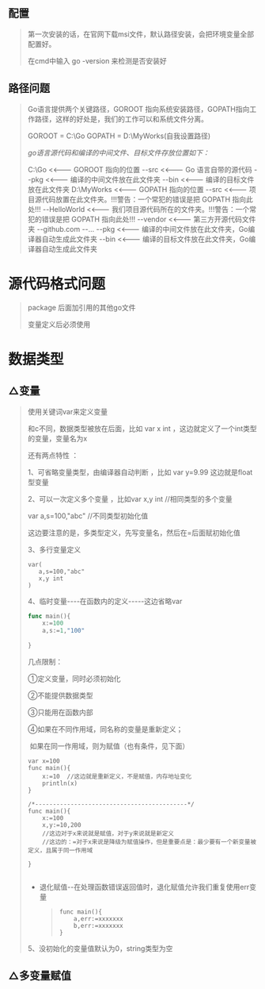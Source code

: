 ## 配置

> 第一次安装的话，在官网下载msi文件，默认路径安装，会把环境变量全部配置好。
>
> 在cmd中输入 go -version 来检测是否安装好

## 路径问题

> Go语言提供两个关键路径，GOROOT 指向系统安装路径，GOPATH指向工作路径，这样的好处是，我们的工作可以和系统文件分离。
>
> GOROOT = C:\Go
> GOPATH = D:\MyWorks(自我设置路径)
>
> *go语言源代码和编译的中间文件、目标文件存放位置如下：*
>
> C:\Go    <<--- GOROOT 指向的位置
> --src                 <<--- Go 语言自带的源代码
> --pkg                 <<--- 编译的中间文件放在此文件夹
> --bin                 <<--- 编译的目标文件放在此文件夹
> D:\MyWorks  <<--- GOPATH 指向的位置
> --src                 <<--- 项目源代码放置在此文件夹。!!!警告：一个常犯的错误是把 GOPATH 指向此处!!!
> --HelloWorld      <<--- 我们项目源代码所在的文件夹。!!!警告：一个常犯的错误是把 GOPATH 指向此处!!!
> --vendor          <<--- 第三方开源代码文件夹
> --github.com
> --...
> --pkg                 <<--- 编译的中间文件放在此文件夹，Go编译器自动生成此文件夹
> --bin                 <<--- 编译的目标文件放在此文件夹，Go编译器自动生成此文件夹

# 源代码格式问题

> package  后面加引用的其他go文件
>
> 变量定义后必须使用
>
>

# 数据类型

## △变量

> 使用关键词var来定义变量
>
> 和c不同，数据类型被放在后面，比如 var  x  int  ，这边就定义了一个int类型的变量，变量名为x
>
> 还有两点特性 ：
>
> 1、可省略变量类型，由编译器自动判断 ，比如 var y=9.99  这边就是float型变量
>
> 2、可以一次定义多个变量 ，比如var x,y int //相同类型的多个变量
>
>   var a,s=100,"abc"  //不同类型初始化值
>
> 这边要注意的是，多类型定义，先写变量名，然后在=后面赋初始化值
>
> 3、多行变量定义
>
> ```
> var(
>    a,s=100,"abc"
>    x,y int
> )
> ```
>
> 4、临时变量----在函数内的定义-----这边省略var
>
> ```go
> func main(){
>     x:=100
>     a,s:=1,"100"
>     
> }
> ```
>
> 几点限制：
>
> ①定义变量，同时必须初始化
>
> ②不能提供数据类型
>
> ③只能用在函数内部
>
> ④如果在不同作用域，同名称的变量是重新定义；
>
> ​    如果在同一作用域，则为赋值（也有条件，见下面）
>
>  
>
> ```
> var x=100
> func main(){
>     x:=10  //这边就是重新定义，不是赋值，内存地址变化
>     println(x)
> }
> 
> /*-------------------------------------------*/
> func main(){
>     x:=100
>     x,y:=10,200
>     //这边对于x来说就是赋值，对于y来说就是新定义
>     //这边的：=对于x来说是降级为赋值操作，但是重要点是：最少要有一个新变量被定义，且属于同一作用域
>     
> }
> 
> 
> ```
>
> * 退化赋值--在处理函数错误返回值时，退化赋值允许我们重复使用err变量
>
>   > ```
>   > func main(){
>   >     a,err:=xxxxxxx
>   >     b,err:=xxxxxxx
>   > }
>   > ```
>   >
>   >
>
> 5、没初始化的变量值默认为0，string类型为空

## △多变量赋值


